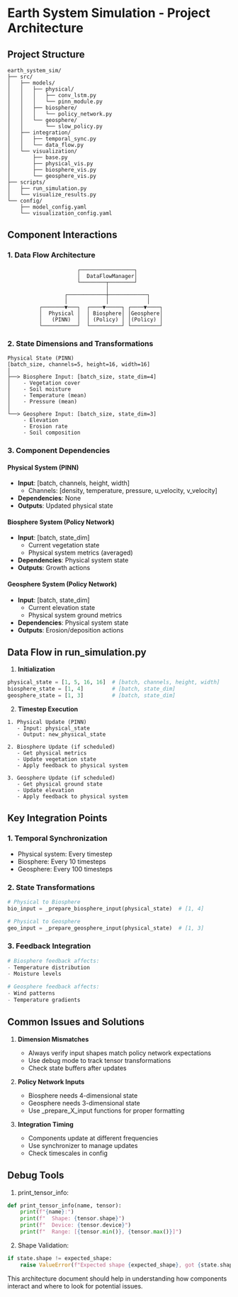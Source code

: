 # Earth System Simulation - Project Architecture

## Project Structure

```
earth_system_sim/
├── src/
│   ├── models/
│   │   ├── physical/
│   │   │   ├── conv_lstm.py
│   │   │   └── pinn_module.py
│   │   ├── biosphere/
│   │   │   └── policy_network.py
│   │   └── geosphere/
│   │       └── slow_policy.py
│   ├── integration/
│   │   ├── temporal_sync.py
│   │   └── data_flow.py
│   └── visualization/
│       ├── base.py
│       ├── physical_vis.py
│       ├── biosphere_vis.py
│       └── geosphere_vis.py
├── scripts/
│   ├── run_simulation.py
│   └── visualize_results.py
└── config/
    ├── model_config.yaml
    └── visualization_config.yaml
```

## Component Interactions

### 1. Data Flow Architecture
```
                      ┌─────────────────┐
                      │  DataFlowManager│
                      └────────┬────────┘
                               │
                  ┌────────────┼────────────┐
                  │            │            │
          ┌───────▼───┐  ┌────▼─────┐ ┌────▼────┐
          │  Physical │  │ Biosphere│ │Geosphere│
          │   (PINN)  │  │ (Policy) │ │(Policy) │
          └───────────┘  └──────────┘ └─────────┘

```

### 2. State Dimensions and Transformations

```
Physical State (PINN)
[batch_size, channels=5, height=16, width=16]
│
├──> Biosphere Input: [batch_size, state_dim=4]
│    - Vegetation cover
│    - Soil moisture
│    - Temperature (mean)
│    - Pressure (mean)
│
└──> Geosphere Input: [batch_size, state_dim=3]
     - Elevation
     - Erosion rate
     - Soil composition
```

### 3. Component Dependencies

#### Physical System (PINN)
- **Input**: [batch, channels, height, width]
  - Channels: [density, temperature, pressure, u_velocity, v_velocity]
- **Dependencies**: None
- **Outputs**: Updated physical state

#### Biosphere System (Policy Network)
- **Input**: [batch, state_dim]
  - Current vegetation state
  - Physical system metrics (averaged)
- **Dependencies**: Physical system state
- **Outputs**: Growth actions

#### Geosphere System (Policy Network)
- **Input**: [batch, state_dim]
  - Current elevation state
  - Physical system ground metrics
- **Dependencies**: Physical system state
- **Outputs**: Erosion/deposition actions

## Data Flow in run_simulation.py

1. **Initialization**
```python
physical_state = [1, 5, 16, 16]  # [batch, channels, height, width]
biosphere_state = [1, 4]         # [batch, state_dim]
geosphere_state = [1, 3]         # [batch, state_dim]
```

2. **Timestep Execution**
```
1. Physical Update (PINN)
   - Input: physical_state
   - Output: new_physical_state

2. Biosphere Update (if scheduled)
   - Get physical metrics
   - Update vegetation state
   - Apply feedback to physical system

3. Geosphere Update (if scheduled)
   - Get physical ground state
   - Update elevation
   - Apply feedback to physical system
```

## Key Integration Points

### 1. Temporal Synchronization
- Physical system: Every timestep
- Biosphere: Every 10 timesteps
- Geosphere: Every 100 timesteps

### 2. State Transformations
```python
# Physical to Biosphere
bio_input = _prepare_biosphere_input(physical_state)  # [1, 4]

# Physical to Geosphere
geo_input = _prepare_geosphere_input(physical_state)  # [1, 3]
```

### 3. Feedback Integration
```python
# Biosphere feedback affects:
- Temperature distribution
- Moisture levels

# Geosphere feedback affects:
- Wind patterns
- Temperature gradients
```

## Common Issues and Solutions

1. **Dimension Mismatches**
   - Always verify input shapes match policy network expectations
   - Use debug mode to track tensor transformations
   - Check state buffers after updates

2. **Policy Network Inputs**
   - Biosphere needs 4-dimensional state
   - Geosphere needs 3-dimensional state
   - Use _prepare_X_input functions for proper formatting

3. **Integration Timing**
   - Components update at different frequencies
   - Use synchronizer to manage updates
   - Check timescales in config

## Debug Tools

1. print_tensor_info:
```python
def print_tensor_info(name, tensor):
    print(f"{name}:")
    print(f"  Shape: {tensor.shape}")
    print(f"  Device: {tensor.device}")
    print(f"  Range: [{tensor.min()}, {tensor.max()}]")
```

2. Shape Validation:
```python
if state.shape != expected_shape:
    raise ValueError(f"Expected shape {expected_shape}, got {state.shape}")
```

This architecture document should help in understanding how components interact and where to look for potential issues.